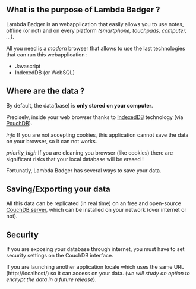 ## What is the purpose of Lambda Badger ?

Lambda Badger is an webapplication that easily allows you to use notes, offline (or not) and on every platform *(smartphone, touchpads, computer, ...)*.

All you need is a *modern* browser that allows to use the last technologies that can run this webapplication :
- Javascript
- IndexedDB (or WebSQL)

## Where are the data ?

By default, the data(base) is **only stored on your computer**.

Precisely, inside your web browser thanks to [IndexedDB](https://en.wikipedia.org/wiki/Indexed_Database_API) technology (via [PouchDB](https://pouchdb.com/)).

<p class="v-alert v-alert--outline info--text">
    <i aria-hidden="true" class="v-icon material-icons theme--dark v-alert__icon">info</i>
    <span>If you are not accepting cookies, this application cannot save the data on your browser, so it can not works.</span>
</p>

<p class="v-alert v-alert--outline warning--text">
    <i aria-hidden="true" class="v-icon material-icons theme--dark v-alert__icon">priority_high</i>
    <span>If you are cleaning you browser (like cookies) there are significant risks that your local database will be erased !</span>
</p>

Fortunatly, Lambda Badger has several ways to save your data.

## Saving/Exporting your data

All this data can be replicated (in real time) on an free and open-source [CouchDB server](http://couchdb.apache.org/), which can be installed on your network (over internet or not).

## Security

If you are exposing your database through internet, you must have to set security settings on the CouchDB interface.

If you are launching another application locale which uses the same URL (http://localhost/) so it can access on your data. (*we will study an option to encrypt the data in a future release*).
